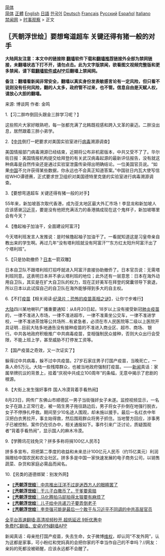  <!-- 面包屑导航 --> <div class="breadcrumb"><!-- GTranslate: https://gtranslate.io/ -->  <div class="switcher notranslate">  <div class="selected">  <a href="#" onclick="return false;"> 简体</a>  </div>  <div class="option">  <a href="https://www.bannedbook.org" onclick="doGTranslate('zh-CN|zh-CN');jQuery('div.switcher div.selected a').html(jQuery(this).html());return false;" title="简体中文" class="nturl selected"> 简体</a>  <a href="https://www.bannedbook.org/zh-tw/" onclick="doGTranslate('zh-CN|zh-TW');jQuery('div.switcher div.selected a').html(jQuery(this).html());return false;" title="繁體中文" class="nturl"> 正體</a>  <a href="https://www.bannedbook.org/en/" onclick="doGTranslate('zh-CN|en');jQuery('div.switcher div.selected a').html(jQuery(this).html());return false;" title="English" class="nturl"> English</a>  <a href="https://www.bannedbook.org/ja/" onclick="doGTranslate('zh-CN|ja');jQuery('div.switcher div.selected a').html(jQuery(this).html());return false;" title="日本語" class="nturl"> 日語</a>  <a href="https://www.bannedbook.org/ko/" onclick="doGTranslate('zh-CN|ko');jQuery('div.switcher div.selected a').html(jQuery(this).html());return false;" title="한국어" class="nturl"> 한국어</a>  <a href="https://www.bannedbook.org/de/" onclick="doGTranslate('zh-CN|de');jQuery('div.switcher div.selected a').html(jQuery(this).html());return false;" title="Deutsch" class="nturl"> Deutsch</a>  <a href="https://www.bannedbook.org/fr/" onclick="doGTranslate('zh-CN|fr');jQuery('div.switcher div.selected a').html(jQuery(this).html());return false;" title="Français" class="nturl"> Français</a>  <a href="https://www.bannedbook.org/ru/" onclick="doGTranslate('zh-CN|ru');jQuery('div.switcher div.selected a').html(jQuery(this).html());return false;" title="Русский" class="nturl"> Русский</a>  <a href="https://www.bannedbook.org/es/" onclick="doGTranslate('zh-CN|es');jQuery('div.switcher div.selected a').html(jQuery(this).html());return false;" title="Español" class="nturl"> Español</a>  <a href="https://www.bannedbook.org/it/" onclick="doGTranslate('zh-CN|it');jQuery('div.switcher div.selected a').html(jQuery(this).html());return false;" title="Italiano" class="nturl"> Italiano</a>  </div>  </div>      <div class='breadcrumb-sub'><!-- Breadcrumb NavXT 6.3.0 --> <a href="https://www.bannedbook.org/" class="home">禁闻网</a> &gt; <a href="https://www.bannedbook.org/bnews/ssgc/" class="category">时事观察</a> &gt; 正文</div></div><h2>〖兲朝浮世绘〗要想弯道超车 关键还得有猪一般的对手</h2> <p class="notice"><b>大陆网友注意：本文中的链接除 <a href="https://github.com/bannedbook/fanqiang" >翻墙</a>软件下载和<a href="https://github.com/killgcd/justmysocks/blob/master/README.md">翻墙推荐</a>链接外全部为禁网链接，未翻墙状态下打不开，请勿点击。此为文字版禁闻，欲看图文视频完整版和更多禁闻，请下载<a href="https://github.com/bannedbook/fanqiang">翻墙软件或APP</a>后翻墙上禁闻网。</p><p>备注：翻墙看新闻非常安全，翻墙以真实身份发表敏感言论有一定风险，但只看不说则没有任何风险，翻的人太多，政府管不过来，也不管。信息自由是天赋人权，请放心大胆的翻墙。</b></p>  <div class="entry"> <p>来源:&nbsp;博谈网                            作者:&nbsp;金鸣                           </p> <p>1.【习二胖咋倒回头跟金三胖学习呢？】</p> <p></p> <p>这些照片大家好眼熟吧，每一张都充满了北韩既视感和跨入文革的豪迈。二胖没出息，居然跟着三胖小弟学。</p> <p>2.【<a href="https://www.bannedbook.org/bnews/tag/%e4%b8%ad%e5%85%b1/" class="st_tag internal_tag" rel="tag" title="标签 中共 下的日志">中共</a>倒打一耙要求对美国实验室进行<a href="https://www.bannedbook.org/bnews/tag/%e7%97%85%e6%af%92/" class="st_tag internal_tag" rel="tag" title="标签 病毒 下的日志">病毒</a>溯源调查】</p> <p></p> <p>美国情报部门病毒溯源已经结束，近期将公布非机密版本，中共又受不了了。华尔街日报：美国情报机构提交给拜登的有关武汉病毒起源的最新评估报告，没有就这种病毒是自然传染还是通过实验室泄露传染得出明确结论。一位美国官员说。“如果<span class='wp_keywordlink_affiliate'><a href="https://www.bannedbook.org/" title="中国" target="_blank">中国</a></span>不允许获得某些数据，你永远也不会真正知道答案。”中国驻日内瓦大使写信给WHO谭德赛，正式要求世卫组织对美国德特里克堡的实验室进行病毒溯源调查。</p> <p>3.【要想弯道超车 关键还得有猪一般的对手】</p>  <p></p> <p>55年来，新加坡首次取代香港，成为亚太地区最大外汇市场！李显龙和新加坡人应该感谢<a href="https://www.bannedbook.org/bnews/tag/%e4%b9%a0%e8%bf%91%e5%b9%b3/" class="st_tag internal_tag" rel="tag" title="标签 习近平 下的日志">习近平</a>，要是没有他把充满活力的香港搞成现在这个鬼样子，新加坡哪里会有今天？</p> <p>4.【撸起袖子加油干，全面建设阿富汗】</p> <p></p> <p>今天塔利班发言人发推说：是时候撸起袖子加油干了。一看就知道这是习皇帝亲自教出来的学生啊。再过几年“没有塔利班就没有阿富汗”“东方红太阳升阿富汗出了个塔利班”。</p> <p>5.【只是协助撤侨？<a href="https://www.bannedbook.org/bnews/tag/%e6%97%a5%e6%9c%ac/" class="st_tag internal_tag" rel="tag" title="标签 日本 下的日志">日本</a>一箭双雕】</p> <p></p> <p>日本自卫队不跟塔利班打招呼就进入阿富汗直接协助撤侨了。日本官员说：无需塔利班同意。这表明日本并不承认塔利班的地位；此外还有一层意思：日本在海外动用自卫队，其实是在扩大自卫队的权力，现在正好美军在拜登的窝囊领导下衰退，所以日本以此试探自己的自卫队在海外能够得到多大的自主权。</p>  <p>6.【不打<span class='wp_keywordlink'><a href="https://www.bannedbook.org/bnews/tculture/20160630/551027.html" title="疫苗" target="_blank">疫苗</a></span>【相关阅读:<a href='https://www.bannedbook.org/bnews/topimagenews/20180408/925060.html' target='_blank'>纪录片：恐怖的疫苗真相之谜</a>】，让你寸步难行】</p> <p></p> <p><span class='wp_keywordlink_affiliate'><a href="https://www.bannedbook.org/" title="大陆" target="_blank">大陆</a></span>四川某地喇叭广播重要通知：从8月20日起，18岁以上没有接受新冠<a href="https://www.bannedbook.org/bnews/tag/%e8%82%ba%e7%82%8e/" class="st_tag internal_tag" rel="tag" title="标签 肺炎 下的日志">肺炎</a><a href="https://www.bannedbook.org/bnews/tag/%e7%96%ab%e8%8b%97/" class="st_tag internal_tag" rel="tag" title="标签 疫苗 下的日志">疫苗</a>的，一律不准进入市场，一律不准进超市，一律不准乘坐公交车，一律不准进学校，一律不准进茶馆等公共场所…有紧急者，必须在市人民医院等二级以上医院开具证明…目前大陆多地通告没有接种疫苗的不准进入商业区、超市、商场、 银行。中共各地政府积极推广中共病毒疫苗，变相强制民众接种，否则大众出行会受限，不能上班上学，甚至威胁不打停发工资等。</p> <p>7.【国产疫苗之奇效，又一次证实了】</p> <p></p> <p>躲得过中共病毒，躲不过中共疫苗。27岁石家庄男子打国产疫苗，当晚死亡，一条人命5万元。大陆一些残障群众，也被当地政府强制打疫苗。——<span class='wp_keywordlink_affiliate'><a href="https://www.bannedbook.org/" title="新闻">新闻</a></span>真话：家属举牌抗议的背景上，挂着“庆祝中共成立100周年”的条幅，无意中揭示了悲剧的根源。</p> <p>8.【大街上发生强奸事件 国人冷漠背着手看热闹】</p> <p></p>  <p>8月23日，网传广东佛山市顺德区一男子当街强奸女子未遂。监控视频显示，一名女子在路上正常行走，被一陌生男子拖往路边后，男子将女子扑倒在地强行脱衣，女子不停挣扎呼救。期间至少10名途人围观，却未施以援手。最后一名红衣中年汉把白衣男拉开，事主始得救，然后围观群众将男子抓住。当地警方回应，涉事男子已被控制，案件仍在侦办中，相关通报如下。事件引来广泛讨论，质疑围观者“背着手看热闹”，显示国人的麻木冷漠。</p> <p>9.【学腾讯花钱免灾？拼多多称将捐100亿人民币】</p> <p></p> <p>拼多多宣布，将把第二季度的收益和未来总计100亿元人民币（约15亿美元）利润捐赠给中国农民和农业社区。拼多多是中国一家快速发展的电子商务公司，以销售蔬菜、杂货和家庭必需品而闻名。</p> <p>10.【另类的道德绑架：别发外网】</p> <p></p> <ul class='op-related-articles' title='相关阅读'> <li><a href='https://www.bannedbook.org/bnews/ssgc/20210825/1612738.html' target='_blank'>〖<b>兲朝浮世绘</b>〗中共推出汪洋不过是迷西方人的眼睛罢了</a></li> <li><a href='https://www.bannedbook.org/bnews/ssgc/20210824/1612074.html' target='_blank'>〖<b>兲朝浮世绘</b>〗干儿子白撒币了，干爹要索赔</a></li> <li><a href='https://www.bannedbook.org/bnews/ssgc/20210823/1611503.html' target='_blank'>〖<b>兲朝浮世绘</b>〗马化腾拍马屁拍得太狠要有麻烦了</a></li> <li><a href='https://www.bannedbook.org/bnews/ssgc/20210821/1610466.html' target='_blank'>〖<b>兲朝浮世绘</b>〗儿子给中共递刀子要弄倒老子</a></li> <li><a href='https://www.bannedbook.org/bnews/ssgc/20210820/1609666.html' target='_blank'>〖<b>兲朝浮世绘</b>〗李克强可能是最后一个敢于与习近平不同调的中共高层官员</a></li> </ul> <p class="texttj"> <a href="https://github.com/bannedbook/fanqiang/wiki/V2ray%E6%9C%BA%E5%9C%BA" target="_blank">全平台高速翻墙:高清视频秒开,超低延迟,9折优惠中</a><br/> <a href="https://github.com/bannedbook/fanqiang/wiki/%E7%A6%81%E9%97%BB%E7%BD%91%E5%AE%89%E5%8D%93%E7%BF%BB%E5%A2%99%E6%96%B0%E9%97%BBAPP" target="_blank">免费PC翻墙、安卓VPN翻墙APP</a></p><p>新闻真话：母亲抢打国产疫苗，失去生命，女子微博<span class='wp_keywordlink_affiliate'><a href="https://www.bannedbook.org/bnews/weiquan/" title="维权" target="_blank">维权</a></span>，却认同“不发外网”，认为这都是家事，可小粉红和党妈真的会把你家的不幸当作自己的不幸吗？//网友：亲妈的死都没被砸醒，应该永远都不会醒了。</p> <a name='sharetosocial'></a>  <div style="margin-bottom:5px;padding-bottom:5px;clear:both"> <div id="archive-pix-1" class="banner-ads"> <!-- AuctionX Display platform tag START --> <div id="26318x728x90x621x_ADSLOT2" clicktrack="%%CLICK_URL_ESC%%"></div> <!-- AuctionX Display platform tag END --> </div> <div id="archive-pix-2" class="banner-ads"> <!-- AuctionX Display platform tag START --> <div id="26315x300x250x621x_ADSLOT2" clicktrack="%%CLICK_URL_ESC%%"></div> <!-- AuctionX Display platform tag END --> </div> </div>  <div id="archive-pix-1" class="banner-ads"> <!-- AuctionX Display platform tag START --> <div id="26318x728x90x621x_ADSLOT3" clicktrack="%%CLICK_URL_ESC%%"></div> <!-- AuctionX Display platform tag END --> </div> </div><!--END ENTRY--> 